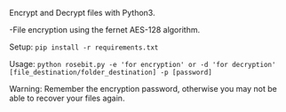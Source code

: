 
 Encrypt and Decrypt files with Python3. 


  -File encryption using the fernet AES-128 algorithm.
  
   Setup:
   ``pip install -r requirements.txt``
   
   Usage:
   ``python rosebit.py -e 'for encryption' or -d 'for decryption' [file_destination/folder_destination] -p [password]``

   Warning: Remember the encryption password, otherwise you may not be able to recover your files again.


